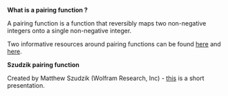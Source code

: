 **What is a pairing function ?**

A pairing function is a function that reversibly maps two non-negative integers onto a single non-negative integer.

Two informative resources around pairing functions can be found [here](https://en.wikipedia.org/wiki/Pairing_function) and [here](http://mathworld.wolfram.com/PairingFunction.html).

**Szudzik pairing function** 

Created by Matthew Szudzik (Wolfram Research, Inc) - [this](http://szudzik.com/ElegantPairing.pdf) is a short presentation.




